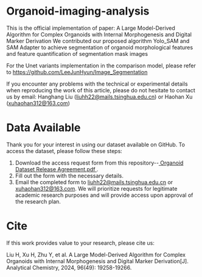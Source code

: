 # Organoid-imaging-analysis
This is the official implementation of paper: A Large Model-Derived Algorithm for Complex Organoids with Internal Morphogenesis and Digital Marker Derivation
We contributed our proposed algorithm Yolo_SAM and SAM Adapter to achieve segmentation of organoid morphological features and feature quantification of segmentation mask images

For the Unet variants implementation in the comparison model, please refer to https://github.com/LeeJunHyun/Image_Segmentation


If you encounter any problems with the technical or experimental details when reproducing the work of this article, please do not hesitate to contact us by email: Hanghang Liu (liuhh22@mails.tsinghua.edu.cn) or Haohan Xu (xuhaohan312@163.com)

# Data Available
Thank you for your interest in using our dataset available on GitHub. To access the dataset, please follow these steps:

1. Download the access request form from this repository--<a href='https://github.com/10406502403/Organoid-imaging-analysis/blob/main/Organoid%20Dataset%20Release%20Agreement.pdf'> Organoid Dataset Release Agreement.pdf </a>.
2. Fill out the form with the necessary details.
3. Email the completed form to liuhh22@mails.tsinghua.edu.cn or xuhaohan312@163.com.
We will prioritize requests for legitimate academic research purposes and will provide access upon approval of the research plan.

# Cite 
If this work provides value to your research, please cite us:

Liu H, Xu H, Zhu Y, et al. A Large Model-Derived Algorithm for Complex Organoids with Internal Morphogenesis and Digital Marker Derivation[J]. Analytical Chemistry, 2024, 96(49): 19258-19266.
